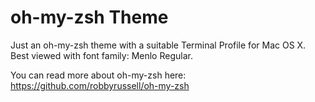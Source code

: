 oh-my-zsh Theme
=======

Just an oh-my-zsh theme with a suitable Terminal Profile for Mac OS X. Best viewed with font family: Menlo Regular.

You can read more about oh-my-zsh here: https://github.com/robbyrussell/oh-my-zsh
